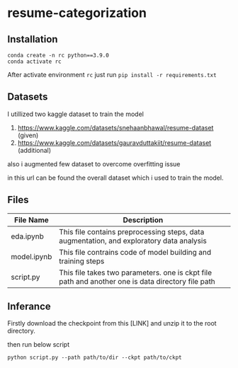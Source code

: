 # resume-categorization

## Installation

```
conda create -n rc python==3.9.0
conda activate rc

```
After activate environment ```rc``` just run ```pip install -r requirements.txt```

## Datasets
I utillized two kaggle dataset to train the model
1. https://www.kaggle.com/datasets/snehaanbhawal/resume-dataset (given)
2. https://www.kaggle.com/datasets/gauravduttakiit/resume-dataset (additional)

also i augmented few dataset to overcome overfitting issue

 in this url can be found the overall dataset which i used to train the model. 

 ## Files

| File Name        | Description |
| -----------      | ----------- |
| eda.ipynb        | This file contains preprocessing steps, data augmentation, and exploratory data analysis|
| model.ipynb      | This file contrains code of model building and training steps        |
| script.py        | This file takes two parameters. one is ckpt file path and another one is data directory file path        |


 ## Inferance

 Firstly download the checkpoint from this [LINK] and unzip it to the root directory.

 then run below script 

 ``` python script.py --path path/to/dir --ckpt path/to/ckpt ```
 



